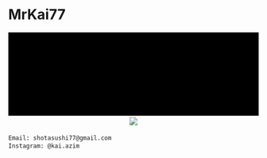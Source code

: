 # MrKai77

<p align="center">
  <img src="https://raw.githubusercontent.com/MrKai77/MrKai77/main/profile.gif">
  <img src="https://github-readme-stats.vercel.app/api?username=MrKai77&show_icons=true&theme=tokyonight)](https://github.com/anuraghazra/github-readme-stats">
</p>

```
Email: shotasushi77@gmail.com  
Instagram: @kai.azim
```
